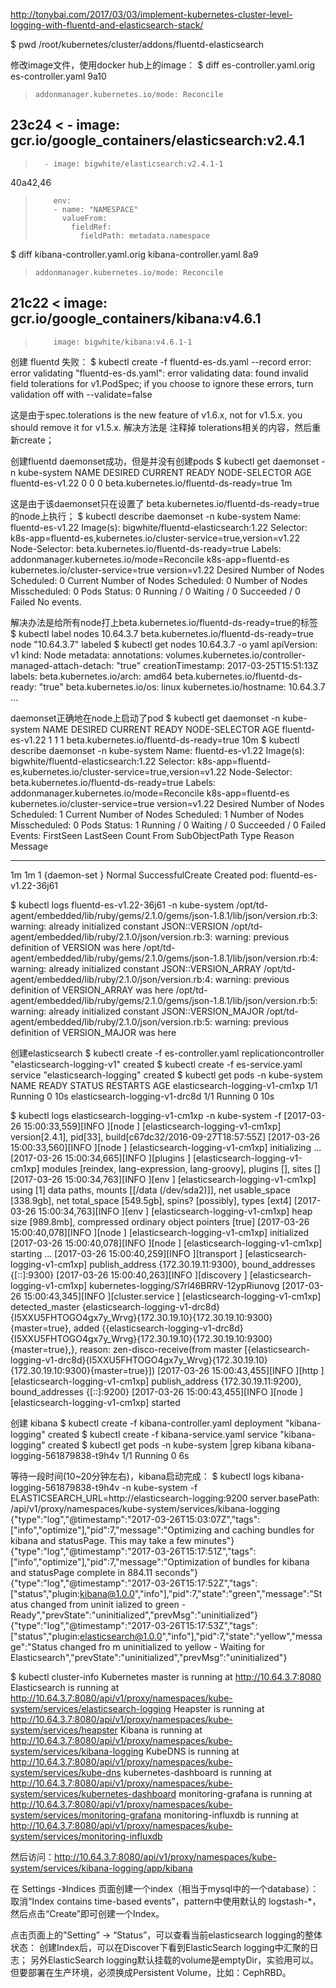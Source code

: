 http://tonybai.com/2017/03/03/implement-kubernetes-cluster-level-logging-with-fluentd-and-elasticsearch-stack/

$ pwd
/root/kubernetes/cluster/addons/fluentd-elasticsearch

修改image文件，使用docker hub上的image：
$ diff es-controller.yaml.orig es-controller.yaml
9a10
>     addonmanager.kubernetes.io/mode: Reconcile
23c24
<       - image: gcr.io/google_containers/elasticsearch:v2.4.1
---
>       - image: bigwhite/elasticsearch:v2.4.1-1
40a42,46
>         env:
>         - name: "NAMESPACE"
>           valueFrom:
>             fieldRef:
>               fieldPath: metadata.namespace

$  diff kibana-controller.yaml.orig kibana-controller.yaml
8a9
>     addonmanager.kubernetes.io/mode: Reconcile
21c22
<         image: gcr.io/google_containers/kibana:v4.6.1
---
>         image: bigwhite/kibana:v4.6.1-1

创建 fluentd 失败：
$ kubectl create -f fluentd-es-ds.yaml --record
error: error validating "fluentd-es-ds.yaml": error validating data: found invalid field tolerations for v1.PodSpec; if you choose to ignore these errors, turn validation off with --validate=false

这是由于spec.tolerations is the new feature of v1.6.x, not for v1.5.x. you should remove it for v1.5.x.
解决方法是 注释掉 tolerations相关的内容，然后重新create；

创建fluentd daemonset成功，但是并没有创建pods
$ kubectl get daemonset -n kube-system
NAME               DESIRED   CURRENT   READY     NODE-SELECTOR                              AGE
fluentd-es-v1.22   0         0         0         beta.kubernetes.io/fluentd-ds-ready=true   1m

这是由于该daemonset只在设置了 beta.kubernetes.io/fluentd-ds-ready=true 的node上执行；
$ kubectl describe daemonset -n kube-system
Name:           fluentd-es-v1.22
Image(s):       bigwhite/fluentd-elasticsearch:1.22
Selector:       k8s-app=fluentd-es,kubernetes.io/cluster-service=true,version=v1.22
Node-Selector:  beta.kubernetes.io/fluentd-ds-ready=true
Labels:         addonmanager.kubernetes.io/mode=Reconcile
                k8s-app=fluentd-es
                kubernetes.io/cluster-service=true
                version=v1.22
Desired Number of Nodes Scheduled: 0
Current Number of Nodes Scheduled: 0
Number of Nodes Misscheduled: 0
Pods Status:    0 Running / 0 Waiting / 0 Succeeded / 0 Failed
No events.

解决办法是给所有node打上beta.kubernetes.io/fluentd-ds-ready=true的标签
$ kubectl label nodes 10.64.3.7 beta.kubernetes.io/fluentd-ds-ready=true
node "10.64.3.7" labeled
$ kubectl get  nodes 10.64.3.7 -o yaml
apiVersion: v1
kind: Node
metadata:
  annotations:
    volumes.kubernetes.io/controller-managed-attach-detach: "true"
  creationTimestamp: 2017-03-25T15:51:13Z
  labels:
    beta.kubernetes.io/arch: amd64
    beta.kubernetes.io/fluentd-ds-ready: "true"
    beta.kubernetes.io/os: linux
    kubernetes.io/hostname: 10.64.3.7
...

daemonset正确地在node上启动了pod
$ kubectl get daemonset -n kube-system
NAME               DESIRED   CURRENT   READY     NODE-SELECTOR                              AGE
fluentd-es-v1.22   1         1         1         beta.kubernetes.io/fluentd-ds-ready=true   10m
$ kubectl describe daemonset -n kube-system
Name:           fluentd-es-v1.22
Image(s):       bigwhite/fluentd-elasticsearch:1.22
Selector:       k8s-app=fluentd-es,kubernetes.io/cluster-service=true,version=v1.22
Node-Selector:  beta.kubernetes.io/fluentd-ds-ready=true
Labels:         addonmanager.kubernetes.io/mode=Reconcile
                k8s-app=fluentd-es
                kubernetes.io/cluster-service=true
                version=v1.22
Desired Number of Nodes Scheduled: 1
Current Number of Nodes Scheduled: 1
Number of Nodes Misscheduled: 0
Pods Status:    1 Running / 0 Waiting / 0 Succeeded / 0 Failed
Events:
  FirstSeen     LastSeen        Count   From            SubObjectPath   Type            Reason                  Message
  ---------     --------        -----   ----            -------------   --------        ------                  -------
  1m            1m              1       {daemon-set }                   Normal          SuccessfulCreate        Created pod: fluentd-es-v1.22-36j61

$ kubectl logs  fluentd-es-v1.22-36j61 -n kube-system
/opt/td-agent/embedded/lib/ruby/gems/2.1.0/gems/json-1.8.1/lib/json/version.rb:3: warning: already initialized constant JSON::VERSION
/opt/td-agent/embedded/lib/ruby/2.1.0/json/version.rb:3: warning: previous definition of VERSION was here
/opt/td-agent/embedded/lib/ruby/gems/2.1.0/gems/json-1.8.1/lib/json/version.rb:4: warning: already initialized constant JSON::VERSION_ARRAY
/opt/td-agent/embedded/lib/ruby/2.1.0/json/version.rb:4: warning: previous definition of VERSION_ARRAY was here
/opt/td-agent/embedded/lib/ruby/gems/2.1.0/gems/json-1.8.1/lib/json/version.rb:5: warning: already initialized constant JSON::VERSION_MAJOR
/opt/td-agent/embedded/lib/ruby/2.1.0/json/version.rb:5: warning: previous definition of VERSION_MAJOR was here

创建elasticsearch
$ kubectl create -f es-controller.yaml
replicationcontroller "elasticsearch-logging-v1" created
$ kubectl create -f es-service.yaml
service "elasticsearch-logging" created
$ kubectl get pods -n kube-system
NAME                                    READY     STATUS    RESTARTS   AGE
elasticsearch-logging-v1-cm1xp          1/1       Running   0          10s
elasticsearch-logging-v1-drc8d          1/1       Running   0          10s

$  kubectl logs  elasticsearch-logging-v1-cm1xp -n kube-system -f
[2017-03-26 15:00:33,559][INFO ][node                     ] [elasticsearch-logging-v1-cm1xp] version[2.4.1], pid[33], build[c67dc32/2016-09-27T18:57:55Z]
[2017-03-26 15:00:33,560][INFO ][node                     ] [elasticsearch-logging-v1-cm1xp] initializing ...
[2017-03-26 15:00:34,665][INFO ][plugins                  ] [elasticsearch-logging-v1-cm1xp] modules [reindex, lang-expression, lang-groovy], plugins [], sites []
[2017-03-26 15:00:34,763][INFO ][env                      ] [elasticsearch-logging-v1-cm1xp] using [1] data paths, mounts [[/data (/dev/sda2)]], net usable_space [338.9gb], net total_space [549.5gb], spins? [possibly], types [ext4]
[2017-03-26 15:00:34,763][INFO ][env                      ] [elasticsearch-logging-v1-cm1xp] heap size [989.8mb], compressed ordinary object pointers [true]
[2017-03-26 15:00:40,078][INFO ][node                     ] [elasticsearch-logging-v1-cm1xp] initialized
[2017-03-26 15:00:40,078][INFO ][node                     ] [elasticsearch-logging-v1-cm1xp] starting ...
[2017-03-26 15:00:40,259][INFO ][transport                ] [elasticsearch-logging-v1-cm1xp] publish_address {172.30.19.11:9300}, bound_addresses {[::]:9300}
[2017-03-26 15:00:40,263][INFO ][discovery                ] [elasticsearch-logging-v1-cm1xp] kubernetes-logging/S7rl46BRRV-12ypRiunovg
[2017-03-26 15:00:43,345][INFO ][cluster.service          ] [elasticsearch-logging-v1-cm1xp] detected_master {elasticsearch-logging-v1-drc8d}{I5XXU5FHTOGO4gx7y_Wrvg}{172.30.19.10}{172.30.19.10:9300}{master=true}, added {{elasticsearch-logging-v1-drc8d}{I5XXU5FHTOGO4gx7y_Wrvg}{172.30.19.10}{172.30.19.10:9300}{master=true},}, reason: zen-disco-receive(from master [{elasticsearch-logging-v1-drc8d}{I5XXU5FHTOGO4gx7y_Wrvg}{172.30.19.10}{172.30.19.10:9300}{master=true}])
[2017-03-26 15:00:43,455][INFO ][http                     ] [elasticsearch-logging-v1-cm1xp] publish_address {172.30.19.11:9200}, bound_addresses {[::]:9200}
[2017-03-26 15:00:43,455][INFO ][node                     ] [elasticsearch-logging-v1-cm1xp] started

创建 kibana
$ kubectl create -f kibana-controller.yaml
deployment "kibana-logging" created
$ kubectl create -f kibana-service.yaml
service "kibana-logging" created
$ kubectl get pods -n kube-system |grep kibana
kibana-logging-561879838-t9h4v          1/1       Running   0          6s


等待一段时间(10~20分钟左右)，kibana启动完成：
$ kubectl logs  kibana-logging-561879838-t9h4v -n kube-system -f
ELASTICSEARCH_URL=http://elasticsearch-logging:9200
server.basePath: /api/v1/proxy/namespaces/kube-system/services/kibana-logging
{"type":"log","@timestamp":"2017-03-26T15:03:07Z","tags":["info","optimize"],"pid":7,"message":"Optimizing and caching bundles for kibana and statusPage. This
 may take a few minutes"}
{"type":"log","@timestamp":"2017-03-26T15:17:51Z","tags":["info","optimize"],"pid":7,"message":"Optimization of bundles for kibana and statusPage complete in
884.11 seconds"}
{"type":"log","@timestamp":"2017-03-26T15:17:52Z","tags":["status","plugin:kibana@1.0.0","info"],"pid":7,"state":"green","message":"Status changed from uninit
ialized to green - Ready","prevState":"uninitialized","prevMsg":"uninitialized"}
{"type":"log","@timestamp":"2017-03-26T15:17:53Z","tags":["status","plugin:elasticsearch@1.0.0","info"],"pid":7,"state":"yellow","message":"Status changed fro
m uninitialized to yellow - Waiting for Elasticsearch","prevState":"uninitialized","prevMsg":"uninitialized"}


$ kubectl cluster-info
Kubernetes master is running at http://10.64.3.7:8080
Elasticsearch is running at http://10.64.3.7:8080/api/v1/proxy/namespaces/kube-system/services/elasticsearch-logging
Heapster is running at http://10.64.3.7:8080/api/v1/proxy/namespaces/kube-system/services/heapster
Kibana is running at http://10.64.3.7:8080/api/v1/proxy/namespaces/kube-system/services/kibana-logging
KubeDNS is running at http://10.64.3.7:8080/api/v1/proxy/namespaces/kube-system/services/kube-dns
kubernetes-dashboard is running at http://10.64.3.7:8080/api/v1/proxy/namespaces/kube-system/services/kubernetes-dashboard
monitoring-grafana is running at http://10.64.3.7:8080/api/v1/proxy/namespaces/kube-system/services/monitoring-grafana
monitoring-influxdb is running at http://10.64.3.7:8080/api/v1/proxy/namespaces/kube-system/services/monitoring-influxdb

然后访问：http://10.64.3.7:8080/api/v1/proxy/namespaces/kube-system/services/kibana-logging/app/kibana

在 Settings -》Indices 页面创建一个index（相当于mysql中的一个database）：
取消“Index contains time-based events”，pattern中使用默认的 logstash-*，然后点击“Create”即可创建一个Index。

点击页面上的”Setting” -> “Status”，可以查看当前elasticsearch logging的整体状态：
创建Index后，可以在Discover下看到ElasticSearch logging中汇聚的日志；
另外ElasticSearch logging默认挂载的volume是emptyDir，实验用可以。但要部署在生产环境，必须换成Persistent Volume，比如：CephRBD。